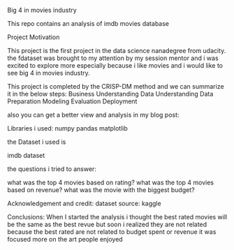 Big 4 in movies industry 

This repo contains an analysis of imdb movies database


Project Motivation

This project is the first project in the data science nanadegree from udacity. the fdataset was brought to my attention by my session mentor and i was excited to explore more especially because i like movies and i would like to see big 4 in movies industry.

This project is completed by the CRISP-DM method and we can summarize it in the below steps: 
Business Understanding
Data Understanding
Data Preparation
Modeling 
Evaluation
Deployment

also you can get a better view and analysis in my blog post:


Libraries i used:
numpy
pandas
matplotlib


the Dataset i used is 

imdb dataset 

the questions i tried to answer: 

what was the top 4 movies based on rating?
what was the top 4 movies based on revenue?
what was the movie with the biggest budget?

Acknowledgement and credit:
dataset source: kaggle

Conclusions:
When I started the analysis i thought the best rated movies will be the same as the best revue but soon i realized they are not related because the best rated are not related to budget spent or revenue it was focused more on the art people enjoyed 


